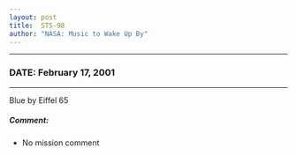 ```yaml
---
layout: post
title:  STS-98
author: "NASA: Music to Wake Up By"
---
```


----
### DATE: February 17, 2001
----
Blue by Eiffel 65

##### Comment:
* No mission comment
